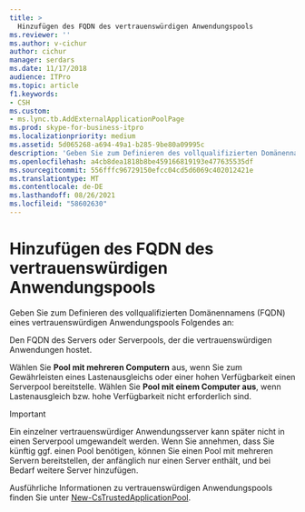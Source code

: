 ```yaml
---
title: >
  Hinzufügen des FQDN des vertrauenswürdigen Anwendungspools
ms.reviewer: ''
ms.author: v-cichur
author: cichur
manager: serdars
ms.date: 11/17/2018
audience: ITPro
ms.topic: article
f1.keywords:
- CSH
ms.custom:
- ms.lync.tb.AddExternalApplicationPoolPage
ms.prod: skype-for-business-itpro
ms.localizationpriority: medium
ms.assetid: 5d065268-a694-49a1-b285-9be80a09995c
description: 'Geben Sie zum Definieren des vollqualifizierten Domänennamens (FQDN) eines vertrauenswürdigen Anwendungspools Folgendes an:'
ms.openlocfilehash: a4cb8dea1818b8be459166819193e477635535df
ms.sourcegitcommit: 556fffc96729150efcc04cd5d6069c402012421e
ms.translationtype: MT
ms.contentlocale: de-DE
ms.lasthandoff: 08/26/2021
ms.locfileid: "58602630"
---
```

# <a name="add-trusted-application-pool-fqdn"></a>Hinzufügen des FQDN des vertrauenswürdigen Anwendungspools
 
Geben Sie zum Definieren des vollqualifizierten Domänennamens (FQDN) eines vertrauenswürdigen Anwendungspools Folgendes an:
  
Den FQDN des Servers oder Serverpools, der die vertrauenswürdigen Anwendungen hostet.
  
Wählen Sie **Pool mit mehreren Computern** aus, wenn Sie zum Gewährleisten eines Lastenausgleichs oder einer hohen Verfügbarkeit einen Serverpool bereitstelle. Wählen Sie **Pool mit einem Computer aus**, wenn Lastenausgleich bzw. hohe Verfügbarkeit nicht erforderlich sind.
  
> [!IMPORTANT]
> Ein einzelner vertrauenswürdiger Anwendungsserver kann später nicht in einen Serverpool umgewandelt werden. Wenn Sie annehmen, dass Sie künftig ggf. einen Pool benötigen, können Sie einen Pool mit mehreren Servern bereitstellen, der anfänglich nur einen Server enthält, und bei Bedarf weitere Server hinzufügen. 
  
Ausführliche Informationen zu vertrauenswürdigen Anwendungspools finden Sie unter [New-CsTrustedApplicationPool](/powershell/module/skype/new-cstrustedapplicationpool?view=skype-ps).
